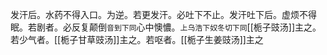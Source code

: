 发汗后。水药不得入口。为逆。若更发汗。必吐下不止。发汗吐下后。虚烦不得眠。若剧者。必反复颠倒`音到下同`心中懊憹。`上乌浩下奴冬切下同`[[栀子豉汤]]主之。若少气者。[[栀子甘草豉汤]]主之。若呕者。[[栀子生姜豉汤]]主之
